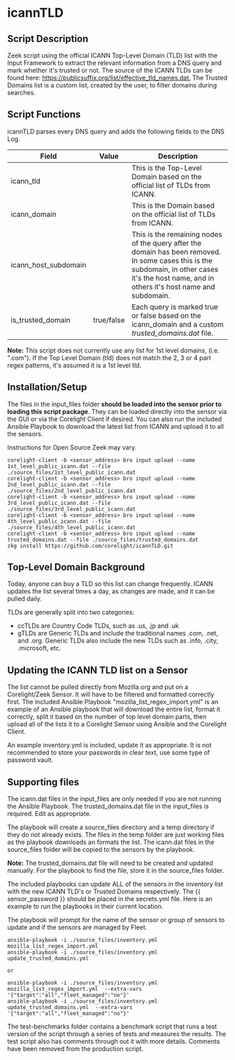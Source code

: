 # icannTLD

## Script Description

Zeek script using the official ICANN Top-Level Domain (TLD) list with the Input Framework to extract the relevant information from a DNS query and mark whether it's trusted or not.  The source of the ICANN TLDs can be found here: <https://publicsuffix.org/list/effective_tld_names.dat.>  The Trusted Domains list is a custom list, created by the user, to filter domains during searches.

## Script Functions

icannTLD parses every DNS query and adds the following fields to the DNS Log.

| Field | Value | Description |
| ------ | ------ |------ |
| icann_tld | | This is the Top-Level Domain based on the official list of TLDs from ICANN. |
| icann_domain | | This is the Domain based on the official list of TLDs from ICANN. |
| icann_host_subdomain | | This is the remaining nodes of the query after the domain has been removed.  In some cases this is the subdomain, in other cases it's the host name, and in others it's host name and subdomain. |
| is_trusted_domain | true/false | Each query is marked true or false based on the icann_domain and a custom *trusted_domains.dat* file. |

**Note:**  This script does not currently use any list for 1st level domains, (i.e. ".com"). If the Top Level Domain (tld) does not match the 2, 3 or 4 part regex patterns, it's assumed it is a 1st level tld.

## Installation/Setup

The files in the input_files folder **should be loaded into the sensor prior to loading this script package**.  They can be loaded directly into the sensor via the GUI or via the Corelight Client if desired.  You can also run the included Ansible Playbook to download the latest list from ICANN and upload it to all the sensors.

Instructions for Open Source Zeek may vary.

```none
corelight-client -b <sensor_address> bro input upload --name 1st_level_public_icann.dat --file ./source_files/1st_level_public_icann.dat
corelight-client -b <sensor_address> bro input upload --name 2nd_level_public_icann.dat --file ./source_files/2nd_level_public_icann.dat
corelight-client -b <sensor_address> bro input upload --name 3rd_level_public_icann.dat --file ./source_files/3rd_level_public_icann.dat
corelight-client -b <sensor_address> bro input upload --name 4th_level_public_icann.dat --file ./source_files/4th_level_public_icann.dat
corelight-client -b <sensor_address> bro input upload --name trusted_domains.dat --file ./source_files/trusted_domains.dat
zkg install https://github.com/corelight/icannTLD.git
```

## Top-Level Domain Background

Today, anyone can buy a TLD so this list can change frequently.  ICANN updates the list several times a day, as changes are made, and it can be pulled daily.

TLDs are generally split into two categories:

- ccTLDs are Country Code TLDs, such as .us, .jp and .uk
- gTLDs are Generic TLDs and include the traditional names .com, .net, and .org.  Generic TLDs also include the new TLDs such as .info, .city, .microsoft, etc.

## Updating the ICANN TLD list on a Sensor

The list cannot be pulled directly from Mozilla.org and put on a Corelight/Zeek Sensor.  It will have to be filtered and formatted correctly first.  The included Ansible Playbook "mozilla_list_regex_import.yml" is an example of an Ansible playbook that will download the entire list, format it correctly, split it based on the number of top level domain parts, then upload all of the lists it to a Corelight Sensor using Ansible and the Corelight Client.

An example inventory.yml is included, update it as appropriate.  It is not recommended to store your passwords in clear text, use some type of password vault.

## Supporting files

The icann.dat files in the input_files are only needed if you are not running the Ansible Playbook.
The trusted_domains.dat file in the input_files is required.  Edit as appropriate.

The playbook will create a source_files directory and a temp directory if they do not already exists.  The files in the temp folder are just working files as the playbook downloads an formats the list.  The icann.dat files in the source_files folder will be copied to the sensors by the playbook.

**Note:**  The trusted_domains.dat file will need to be created and updated manually.  For the playbook to find the file, store it in the source_files folder.

The included playbooks can update ALL of the sensors in the inventory list with the new ICANN TLD's or Trusted Domains respectively.  The {{ sensor_password }} should be placed in the secrets.yml file.  Here is an example to run the playbooks in their current location.

The playbook will prompt for the name of the sensor or group of sensors to update and if the sensors are managed by Fleet.

```none
ansible-playbook -i ./source_files/inventory.yml mozilla_list_regex_import.yml
ansible-playbook -i ./source_files/inventory.yml update_trusted_domains.yml

or

ansible-playbook -i ./source_files/inventory.yml mozilla_list_regex_import.yml  --extra-vars '{"target":"all","fleet_managed":"no"}'
ansible-playbook -i ./source_files/inventory.yml update_trusted_domains.yml  --extra-vars '{"target":"all","fleet_managed":"no"}'
```

The test-benchmarks folder contains a benchmark script that runs a test version of the script through a series of tests and measures the results.  The test script also has comments through out it with more details.  Comments have been removed from the production script.
